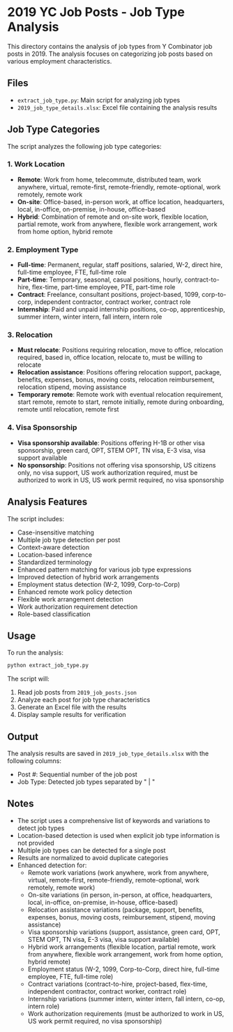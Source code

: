 # 2019 YC Job Posts - Job Type Analysis

This directory contains the analysis of job types from Y Combinator job posts in 2019. The analysis focuses on categorizing job posts based on various employment characteristics.

## Files

- `extract_job_type.py`: Main script for analyzing job types
- `2019_job_type_details.xlsx`: Excel file containing the analysis results

## Job Type Categories

The script analyzes the following job type categories:

### 1. Work Location
- **Remote**: Work from home, telecommute, distributed team, work anywhere, virtual, remote-first, remote-friendly, remote-optional, work remotely, remote work
- **On-site**: Office-based, in-person work, at office location, headquarters, local, in-office, on-premise, in-house, office-based
- **Hybrid**: Combination of remote and on-site work, flexible location, partial remote, work from anywhere, flexible work arrangement, work from home option, hybrid remote

### 2. Employment Type
- **Full-time**: Permanent, regular, staff positions, salaried, W-2, direct hire, full-time employee, FTE, full-time role
- **Part-time**: Temporary, seasonal, casual positions, hourly, contract-to-hire, flex-time, part-time employee, PTE, part-time role
- **Contract**: Freelance, consultant positions, project-based, 1099, corp-to-corp, independent contractor, contract worker, contract role
- **Internship**: Paid and unpaid internship positions, co-op, apprenticeship, summer intern, winter intern, fall intern, intern role

### 3. Relocation
- **Must relocate**: Positions requiring relocation, move to office, relocation required, based in, office location, relocate to, must be willing to relocate
- **Relocation assistance**: Positions offering relocation support, package, benefits, expenses, bonus, moving costs, relocation reimbursement, relocation stipend, moving assistance
- **Temporary remote**: Remote work with eventual relocation requirement, start remote, remote to start, remote initially, remote during onboarding, remote until relocation, remote first

### 4. Visa Sponsorship
- **Visa sponsorship available**: Positions offering H-1B or other visa sponsorship, green card, OPT, STEM OPT, TN visa, E-3 visa, visa support available
- **No sponsorship**: Positions not offering visa sponsorship, US citizens only, no visa support, US work authorization required, must be authorized to work in US, US work permit required, no visa sponsorship

## Analysis Features

The script includes:
- Case-insensitive matching
- Multiple job type detection per post
- Context-aware detection
- Location-based inference
- Standardized terminology
- Enhanced pattern matching for various job type expressions
- Improved detection of hybrid work arrangements
- Employment status detection (W-2, 1099, Corp-to-Corp)
- Enhanced remote work policy detection
- Flexible work arrangement detection
- Work authorization requirement detection
- Role-based classification

## Usage

To run the analysis:
```bash
python extract_job_type.py
```

The script will:
1. Read job posts from `2019_job_posts.json`
2. Analyze each post for job type characteristics
3. Generate an Excel file with the results
4. Display sample results for verification

## Output

The analysis results are saved in `2019_job_type_details.xlsx` with the following columns:
- Post #: Sequential number of the job post
- Job Type: Detected job types separated by " | "

## Notes

- The script uses a comprehensive list of keywords and variations to detect job types
- Location-based detection is used when explicit job type information is not provided
- Multiple job types can be detected for a single post
- Results are normalized to avoid duplicate categories
- Enhanced detection for:
  - Remote work variations (work anywhere, work from anywhere, virtual, remote-first, remote-friendly, remote-optional, work remotely, remote work)
  - On-site variations (in person, in-person, at office, headquarters, local, in-office, on-premise, in-house, office-based)
  - Relocation assistance variations (package, support, benefits, expenses, bonus, moving costs, reimbursement, stipend, moving assistance)
  - Visa sponsorship variations (support, assistance, green card, OPT, STEM OPT, TN visa, E-3 visa, visa support available)
  - Hybrid work arrangements (flexible location, partial remote, work from anywhere, flexible work arrangement, work from home option, hybrid remote)
  - Employment status (W-2, 1099, Corp-to-Corp, direct hire, full-time employee, FTE, full-time role)
  - Contract variations (contract-to-hire, project-based, flex-time, independent contractor, contract worker, contract role)
  - Internship variations (summer intern, winter intern, fall intern, co-op, intern role)
  - Work authorization requirements (must be authorized to work in US, US work permit required, no visa sponsorship) 
